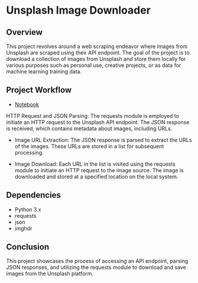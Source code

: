 

# Unsplash Image Downloader
## Overview
This project revolves around a web scraping endeavor where images from Unsplash are scraped using their API endpoint. The goal of the project is to download a collection of images from Unsplash and store them locally for various purposes such as personal use, creative projects, or as data for machine learning training data.

## Project Workflow
* [Notebook](https://github.com/Bytecode-Magnum/Unsplash_Image_Scrapper/blob/main/unsplash_stock_images.ipynb)

HTTP Request and JSON Parsing: The requests module is employed to initiate an HTTP request to the Unsplash API endpoint. The JSON response is received, which contains metadata about images, including URLs.

* Image URL Extraction: The JSON response is parsed to extract the URLs of the images. These URLs are stored in a list for subsequent processing.

* Image Download: Each URL in the list is visited using the requests module to initiate an HTTP request to the image source. The image is downloaded and stored at a specified location on the local system.

## Dependencies
* Python 3.x
* requests
* json
* imghdr

## Conclusion
This project showcases the process of accessing an API endpoint, parsing JSON responses, and utilizing the requests module to download and save images from the Unsplash platform. 
